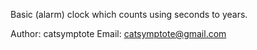 Basic (alarm) clock which counts using seconds to years.

Author: catsymptote
Email: catsymptote@gmail.com
